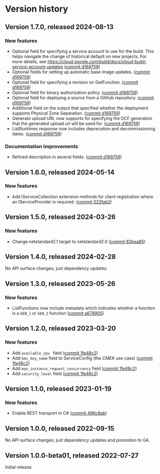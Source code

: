# Version history

## Version 1.7.0, released 2024-08-13

### New features

- Optional field for specifying a service account to use for the build. This helps navigate the change of historical default on new projects. For more details, see https://cloud.google.com/build/docs/cloud-build-service-account-updates ([commit d169759](https://github.com/googleapis/google-cloud-dotnet/commit/d1697594643e72eecbec96b932458873cb6845c5))
- Optional fields for setting up automatic base image updates. ([commit d169759](https://github.com/googleapis/google-cloud-dotnet/commit/d1697594643e72eecbec96b932458873cb6845c5))
- Optional field for specifying a revision on GetFunction. ([commit d169759](https://github.com/googleapis/google-cloud-dotnet/commit/d1697594643e72eecbec96b932458873cb6845c5))
- Optional field for binary authorization policy. ([commit d169759](https://github.com/googleapis/google-cloud-dotnet/commit/d1697594643e72eecbec96b932458873cb6845c5))
- Optional field for deploying a source from a GitHub repository. ([commit d169759](https://github.com/googleapis/google-cloud-dotnet/commit/d1697594643e72eecbec96b932458873cb6845c5))
- Additional field on the output that specified whether the deployment supports Physical Zone Separation. ([commit d169759](https://github.com/googleapis/google-cloud-dotnet/commit/d1697594643e72eecbec96b932458873cb6845c5))
- Generate upload URL now supports for specifying the GCF generation that the generated upload url will be used for. ([commit d169759](https://github.com/googleapis/google-cloud-dotnet/commit/d1697594643e72eecbec96b932458873cb6845c5))
- ListRuntimes response now includes deprecation and decommissioning dates. ([commit d169759](https://github.com/googleapis/google-cloud-dotnet/commit/d1697594643e72eecbec96b932458873cb6845c5))

### Documentation improvements

- Refined description in several fields. ([commit d169759](https://github.com/googleapis/google-cloud-dotnet/commit/d1697594643e72eecbec96b932458873cb6845c5))

## Version 1.6.0, released 2024-05-14

### New features

- Add IServiceCollection extension methods for client registration where an IServiceProvider is required. ([commit 022fab2](https://github.com/googleapis/google-cloud-dotnet/commit/022fab203f28fb9c608972af7f8b83f571ae5694))

## Version 1.5.0, released 2024-03-26

### New features

- Change netstandard2.1 target to netstandard2.0 ([commit 82bea85](https://github.com/googleapis/google-cloud-dotnet/commit/82bea850661975b9750ac30753528cc9d2e05240))

## Version 1.4.0, released 2024-02-28

No API surface changes; just dependency updates.

## Version 1.3.0, released 2023-05-26

### New features

- ListFunctions now include metadata which indicates whether a function is a `GEN_1` or `GEN_2` function ([commit a678905](https://github.com/googleapis/google-cloud-dotnet/commit/a678905cbacd1970ed1b3e2d46e14d82635c5dcd))

## Version 1.2.0, released 2023-03-20

### New features

- Add `available_cpu ` field ([commit 1fe48c2](https://github.com/googleapis/google-cloud-dotnet/commit/1fe48c20af36a2f9d5b6de66a2d8ddda3383e991))
- Add `kms_key_name` field to ServiceConfig (the CMEK use case) ([commit 1fe48c2](https://github.com/googleapis/google-cloud-dotnet/commit/1fe48c20af36a2f9d5b6de66a2d8ddda3383e991))
- Add `max_instance_request_concurrency` field ([commit 1fe48c2](https://github.com/googleapis/google-cloud-dotnet/commit/1fe48c20af36a2f9d5b6de66a2d8ddda3383e991))
- Add `security_level` field ([commit 1fe48c2](https://github.com/googleapis/google-cloud-dotnet/commit/1fe48c20af36a2f9d5b6de66a2d8ddda3383e991))

## Version 1.1.0, released 2023-01-19

### New features

- Enable REST transport in C# ([commit 496c8ab](https://github.com/googleapis/google-cloud-dotnet/commit/496c8abe53e80646e5dd5a6d4a2231b11b36969a))

## Version 1.0.0, released 2022-09-15

No API surface changes; just dependency updates and promotion to GA.

## Version 1.0.0-beta01, released 2022-07-27

Initial release.
